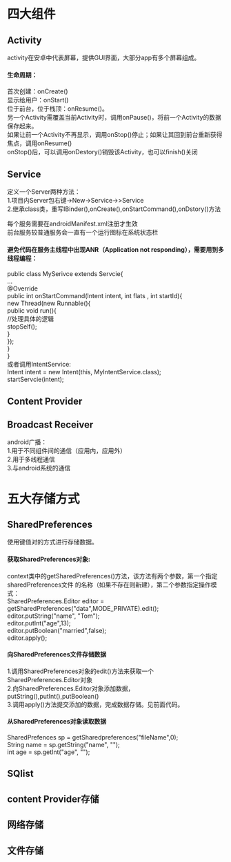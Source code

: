 # 四大组件
## Activity
activity在安卓中代表屏幕，提供GUI界面，大部分app有多个屏幕组成。  
#### 生命周期：  
首次创建：onCreate()  
显示给用户：onStart()  
位于前台，位于栈顶：onResume()。  
另一个Activity需覆盖当前Activity时，调用onPause()，将前一个Activity的数据保存起来。  
如果让前一个Activity不再显示，调用onStop()停止；如果让其回到前台重新获得焦点，调用onResume()  
onStop()后，可以调用onDestory()销毁该Activity，也可以finish()关闭
## Service
定义一个Server两种方法：  
1.项目内Server包右键->New->Service->>Service  
2.继承class类，重写IBinder(),onCreate(),onStartCommand(),onDstory()方法

每个服务需要在androidManifest.xml注册才生效  
前台服务较普通服务会一直有一个运行图标在系统状态栏

#### 避免代码在服务主线程中出现ANR（Application not responding），需要用到多线程编程：  
public class MySerivce extends Servcie{  
	...  
	@Override  
	public int onStartCommand(Intent intent, int flats , int startId){  
     new Thread(new Runnable(){  
			public void run(){  
				//处理具体的逻辑  
				stopSelf();  
			}  
		});  
	}  
}  
或者调用IntentService:  
Intent intent = new Intent(this, MyIntentService.class);  
startServcie(intent);
## Content Provider
## Broadcast Receiver
android广播：  
1.用于不同组件间的通信（应用内，应用外）  
2.用于多线程通信  
3.与android系统的通信  
# 五大存储方式
## SharedPreferences
使用键值对的方式进行存储数据。  

#### 获取SharedPreferences对象:  
context类中的getSharedPreferences()方法，该方法有两个参数，第一个指定sharedPreferences文件
的名称（如果不存在则新建），第二个参数指定操作模式：  
SharedPreferences.Editor editor = getSharedPreferences("data",MODE_PRIVATE).edit();  
editor.putString("name", "Tom");  
editor.putInt("age",13);  
editor.putBoolean("married",false);  
editor.apply();  
#### 向SharedPreferences文件存储数据
1.调用SharedPreferences对象的edit()方法来获取一个SharedPreferences.Editor对象  
2.向SharedPreferences.Editor对象添加数据，putString(),putInt(),putBoolean()  
3.调用apply()方法提交添加的数据，完成数据存储。见前面代码。
#### 从SharedPreferences对象读取数据
SharedPrefences sp = getSharedpreferences("fileName",0);  
String name = sp.getString("name", "");  
int age = sp.getInt("age", "");
## SQlist
## content Provider存储
## 网络存储
## 文件存储

